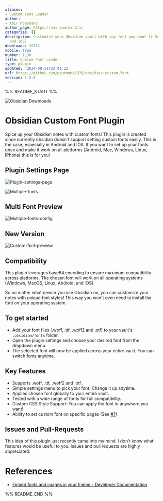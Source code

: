 ```yaml
---
aliases:
- Custom Font Loader
author:
- Amir Pourmand
author_page: https://amirpourmand.ir
categories: []
description: Customize your Obsidian vault with any font you want (+ Support for Android
  and IOS)
downloads: 19712
mobile: true
number: 1130
title: Custom Font Loader
type: plugin
updated: '2024-08-21T02:41:22'
url: https://github.com/pourmand1376/obsidian-custom-font
version: 1.5.5
---
```


%% README_START %%

![Obsidian Downloads](https://img.shields.io/badge/dynamic/json?label=downloads&query=%24%5B%22custom-font-loader%22%5D.downloads&url=https%3A%2F%2Fraw.githubusercontent.com%2Fobsidianmd%2Fobsidian-releases%2Fmaster%2Fcommunity-plugin-stats.json)

# Obsidian Custom Font Plugin

Spice up your Obsidian notes with custom fonts! This plugin is created since currently obsidian doesn't support setting custom fonts easily. This is the case, especially in Android and IOS. If you want to set up your fonts once and make it work on all platforms (Android, Mac, Windows, Linux, IPhone) this is for you! 

## Plugin Settings Page

![Plugin-settings-page](https://github.com/pourmand1376/obsidian-custom-font/releases/download/1.1.6/plugin-preview.gif)

![Multiple-fonts](https://github.com/pourmand1376/obsidian-custom-font/releases/download/1.3.1/multiple_fonts.gif)

## Multi Font Preview

![Multiple-fonts-config](https://github.com/pourmand1376/obsidian-custom-font/releases/download/1.3.1/multiple_fonts_config.gif)

## New Version

![Custom-font-preview](https://github.com/pourmand1376/obsidian-custom-font/releases/download/1.2.0/custom-font-preview.png)

## Compatibility

This plugin leverages base64 encoding to ensure maximum compatibility across platforms. The chosen font will work on all operating systems (Windows, MacOS, Linux, Android, and IOS).

So no matter what device you use Obsidian on, you can customize your notes with unique font styles! This way you won't even need to install the font on your operating system. 

## To get started

- Add your font files (.woff, .ttf, .woff2 and .otf) to your vault's `.obsidian/fonts` folder. 
- Open the plugin settings and choose your desired font from the dropdown menu.
- The selected font will now be applied across your entire vault. You can switch fonts anytime.

## Key Features

- Supports .woff, .ttf, .woff2 and .otf . 
- Simple settings menu to pick your font. Change it up anytime.
- Applies chosen font globally to your entire vault.
- Tested with a wide range of fonts for full compatibility.
- Custom CSS Style Support: You can apply the font to anywhere you want!
- Ability to set custom font on specific pages (See [#7](https://github.com/pourmand1376/obsidian-custom-font/issues/7))

## Issues and Pull-Requests

This idea of this plugin just recently came into my mind. I don't know what features would be useful to you. Issues and pull requests are highly appreciated.

# References

- [Embed fonts and images in your theme - Developer Documentation](https://docs.obsidian.md/Themes/App+themes/Embed+fonts+and+images+in+your+theme)



%% README_END %%
